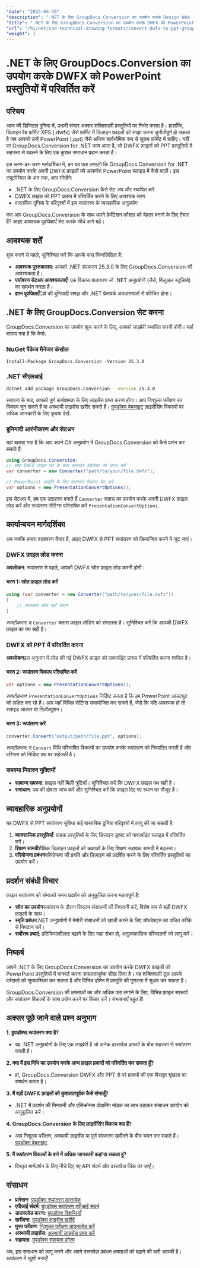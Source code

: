 ```yaml
---
"date": "2025-04-30"
"description": ".NET के लिए GroupDocs.Conversion का उपयोग करके Design Web Format XPS (DWFX) फ़ाइलों को PPT प्रस्तुतियों में कुशलतापूर्वक परिवर्तित करना सीखें। निर्बाध एकीकरण के लिए इस व्यापक मार्गदर्शिका का पालन करें।"
"title": ".NET के लिए GroupDocs.Conversion का उपयोग करके DWFX को PowerPoint में परिवर्तित करें एक चरण-दर-चरण मार्गदर्शिका"
"url": "/hi/net/cad-technical-drawing-formats/convert-dwfx-to-ppt-groupdocs-conversion-dotnet/"
"weight": 1
---
```


# .NET के लिए GroupDocs.Conversion का उपयोग करके DWFX को PowerPoint प्रस्तुतियों में परिवर्तित करें

## परिचय

आज की डिजिटल दुनिया में, प्रभावी संचार अक्सर शक्तिशाली प्रस्तुतियों पर निर्भर करता है। हालाँकि, डिज़ाइन वेब फ़ॉर्मेट XPS (.dwfx) जैसे फ़ॉर्मेट में डिज़ाइन फ़ाइलों को साझा करना चुनौतीपूर्ण हो सकता है जब आपको उन्हें PowerPoint (.ppt) जैसे अधिक सार्वभौमिक रूप से सुलभ फ़ॉर्मेट में चाहिए। यहीं पर GroupDocs.Conversion for .NET काम आता है, जो DWFX फ़ाइलों को PPT प्रस्तुतियों में सहजता से बदलने के लिए एक कुशल समाधान प्रदान करता है।

इस चरण-दर-चरण मार्गदर्शिका में, हम यह पता लगाएंगे कि GroupDocs.Conversion for .NET का उपयोग करके अपनी DWFX फ़ाइलों को आकर्षक PowerPoint स्लाइड में कैसे बदलें। इस ट्यूटोरियल के अंत तक, आप सीखेंगे:
- .NET के लिए GroupDocs.Conversion कैसे सेट अप और स्थापित करें
- DWFX फ़ाइल को PPT प्रारूप में परिवर्तित करने के लिए आवश्यक चरण
- वास्तविक दुनिया के परिदृश्यों में इस रूपांतरण के व्यावहारिक अनुप्रयोग

क्या आप GroupDocs.Conversion के साथ अपने प्रेजेंटेशन कौशल को बेहतर बनाने के लिए तैयार हैं? आइए आवश्यक पूर्वापेक्षाएँ सेट करके सीधे आगे बढ़ें।

## आवश्यक शर्तें

शुरू करने से पहले, सुनिश्चित करें कि आपके पास निम्नलिखित हैं:
- **आवश्यक पुस्तकालय**: आपको .NET संस्करण 25.3.0 के लिए GroupDocs.Conversion की आवश्यकता है।
- **पर्यावरण सेटअप आवश्यकताएँ**: एक विकास वातावरण जो .NET अनुप्रयोगों (जैसे, विज़ुअल स्टूडियो) का समर्थन करता है।
- **ज्ञान पूर्वापेक्षाएँ**C# की बुनियादी समझ और .NET फ्रेमवर्क अवधारणाओं से परिचित होना।

## .NET के लिए GroupDocs.Conversion सेट करना

GroupDocs.Conversion का उपयोग शुरू करने के लिए, आपको लाइब्रेरी स्थापित करनी होगी। यहाँ बताया गया है कि कैसे:

### NuGet पैकेज मैनेजर कंसोल
```shell
Install-Package GroupDocs.Conversion -Version 25.3.0
```

### .NET सीएलआई
```bash
dotnet add package GroupDocs.Conversion --version 25.3.0
```

स्थापना के बाद, आपको पूर्ण कार्यक्षमता के लिए लाइसेंस प्राप्त करना होगा। आप निःशुल्क परीक्षण का विकल्प चुन सकते हैं या अस्थायी लाइसेंस खरीद सकते हैं। [ग्रुपडॉक्स वेबसाइट](https://purchase.groupdocs.com/temporary-license/) लाइसेंसिंग विकल्पों पर अधिक जानकारी के लिए कृपया देखें.

### बुनियादी आरंभीकरण और सेटअप

यहां बताया गया है कि आप अपने C# अनुप्रयोग में GroupDocs.Conversion को कैसे प्रारंभ कर सकते हैं:

```csharp
using GroupDocs.Conversion;
// स्रोत DWFX फ़ाइल पथ के साथ कनवर्टर ऑब्जेक्ट को आरंभ करें
var converter = new Converter("path/to/your/file.dwfx");

// PowerPoint प्रस्तुति के लिए रूपांतरण विकल्प सेट करें
var options = new PresentationConvertOptions();
```

इस सेटअप में, हम एक उदाहरण बनाते हैं `Converter` क्लास का उपयोग करके अपनी DWFX फ़ाइल लोड करें और रूपांतरण सेटिंग्स परिभाषित करें `PresentationConvertOptions`.

## कार्यान्वयन मार्गदर्शिका

अब जबकि हमारा वातावरण तैयार है, आइए DWFX से PPT रूपांतरण को क्रियान्वित करने में जुट जाएं।

### DWFX फ़ाइल लोड करना

**अवलोकन**: रूपांतरण से पहले, आपको DWFX स्रोत फ़ाइल लोड करनी होगी।

#### चरण 1: स्रोत फ़ाइल लोड करें
```csharp
using (var converter = new Converter("path/to/your/file.dwfx"))
{
    // रूपांतरण कोड यहाँ जाएगा
}
```
*स्पष्टीकरण*: द `Converter` क्लास फ़ाइल लोडिंग को संभालता है। सुनिश्चित करें कि आपकी DWFX फ़ाइल का पथ सही है।

### DWFX को PPT में परिवर्तित करना

**अवलोकन**इस अनुभाग में लोड की गई DWFX फ़ाइल को पावरपॉइंट प्रारूप में परिवर्तित करना शामिल है।

#### चरण 2: रूपांतरण विकल्प परिभाषित करें
```csharp
var options = new PresentationConvertOptions();
```
*स्पष्टीकरण*: `PresentationConvertOptions` निर्दिष्ट करता है कि हम PowerPoint आउटपुट को लक्षित कर रहे हैं। आप यहाँ विभिन्न सेटिंग्स समायोजित कर सकते हैं, जैसे कि यदि आवश्यक हो तो स्लाइड आकार या रिज़ॉल्यूशन।

#### चरण 3: रूपांतरण करें
```csharp
converter.Convert("output/path/file.ppt", options);
```
*स्पष्टीकरण*: द `Convert` विधि परिभाषित विकल्पों का उपयोग करके रूपांतरण को निष्पादित करती है और परिणाम को निर्दिष्ट पथ पर सहेजती है।

### समस्या निवारण युक्तियों

- **सामान्य समस्या**: फ़ाइल नहीं मिली त्रुटियाँ। सुनिश्चित करें कि DWFX फ़ाइल पथ सही है।
- **समाधान**: पथ की दोबारा जांच करें और सुनिश्चित करें कि फ़ाइल दिए गए स्थान पर मौजूद है।

## व्यावहारिक अनुप्रयोगों

यह DWFX से PPT रूपांतरण सुविधा कई वास्तविक दुनिया परिदृश्यों में लागू की जा सकती है:

1. **व्यावसायिक प्रस्तुतियाँ**: ग्राहक प्रस्तुतियों के लिए डिज़ाइन ड्राफ्ट को पावरपॉइंट स्लाइड में परिवर्तित करें।
2. **शिक्षण सामग्री**शैक्षिक डिज़ाइन फ़ाइलों को कक्षाओं के लिए शिक्षण सहायक सामग्री में बदलना।
3. **परियोजना प्रबंधन**परियोजना की प्रगति और डिज़ाइन को प्रदर्शित करने के लिए परिवर्तित प्रस्तुतियों का उपयोग करें।

## प्रदर्शन संबंधी विचार

फ़ाइल रूपांतरण को संभालते समय प्रदर्शन को अनुकूलित करना महत्वपूर्ण है:

- **स्रोत का उपयोग**रूपांतरण के दौरान सिस्टम संसाधनों की निगरानी करें, विशेष रूप से बड़ी DWFX फ़ाइलों के साथ।
- **स्मृति प्रबंधन**.NET अनुप्रयोगों में मेमोरी संसाधनों को खाली करने के लिए ऑब्जेक्ट्स का उचित तरीके से निपटान करें।
- **सर्वोत्तम प्रथाएं**: प्रतिक्रियाशीलता बढ़ाने के लिए जहां संभव हो, अतुल्यकालिक परिचालनों को लागू करें।

## निष्कर्ष

आपने .NET के लिए GroupDocs.Conversion का उपयोग करके DWFX फ़ाइलों को PowerPoint प्रस्तुतियों में कनवर्ट करना सफलतापूर्वक सीख लिया है। यह शक्तिशाली टूल आपके वर्कफ़्लो को सुव्यवस्थित कर सकता है और विभिन्न डोमेन में प्रस्तुति की गुणवत्ता में सुधार कर सकता है।

GroupDocs.Conversion की क्षमताओं का और अधिक पता लगाने के लिए, विभिन्न फ़ाइल स्वरूपों और रूपांतरण विकल्पों के साथ प्रयोग करने पर विचार करें। संभावनाएँ बहुत हैं!

## अक्सर पूछे जाने वाले प्रश्न अनुभाग

**1. ग्रुपडॉक्स.रूपांतरण क्या है?**
   - यह .NET अनुप्रयोगों के लिए एक लाइब्रेरी है जो अनेक दस्तावेज़ प्रारूपों के बीच सहजता से रूपांतरण करती है।

**2. क्या मैं इस विधि का उपयोग करके अन्य फ़ाइल प्रकारों को परिवर्तित कर सकता हूँ?**
   - हां, GroupDocs.Conversion DWFX और PPT से परे प्रारूपों की एक विस्तृत श्रृंखला का समर्थन करता है।

**3. मैं बड़ी DWFX फ़ाइलों को कुशलतापूर्वक कैसे संभालूँ?**
   - .NET में प्रदर्शन की निगरानी और एसिंक्रोनस प्रोग्रामिंग मॉडल का लाभ उठाकर संसाधन उपयोग को अनुकूलित करें।

**4. GroupDocs.Conversion के लिए लाइसेंसिंग विकल्प क्या हैं?**
   - आप निशुल्क परीक्षण, अस्थायी लाइसेंस या पूर्ण संस्करण खरीदने के बीच चयन कर सकते हैं। [ग्रुपडॉक्स वेबसाइट](https://purchase.groupdocs.com/buy).

**5. मैं रूपांतरण विकल्पों के बारे में अधिक जानकारी कहां पा सकता हूं?**
   - विस्तृत मार्गदर्शन के लिए नीचे दिए गए API संदर्भ और दस्तावेज़ लिंक पर जाएँ।

## संसाधन

- **प्रलेखन**: [ग्रुपडॉक्स रूपांतरण दस्तावेज़](https://docs.groupdocs.com/conversion/net/)
- **एपीआई संदर्भ**: [ग्रुपडॉक्स रूपांतरण एपीआई संदर्भ](https://reference.groupdocs.com/conversion/net/)
- **डाउनलोड करना**: [ग्रुपडॉक्स विज्ञप्तियाँ](https://releases.groupdocs.com/conversion/net/)
- **खरीदना**: [ग्रुपडॉक्स लाइसेंस खरीदें](https://purchase.groupdocs.com/buy)
- **मुफ्त परीक्षण**: [निःशुल्क परीक्षण डाउनलोड करें](https://releases.groupdocs.com/conversion/net/)
- **अस्थायी लाइसेंस**: [अस्थायी लाइसेंस प्राप्त करें](https://purchase.groupdocs.com/temporary-license/)
- **सहायता**: [ग्रुपडॉक्स सहायता फ़ोरम](https://forum.groupdocs.com/c/conversion/10)

अब, इस समाधान को लागू करने और अपने दस्तावेज़ प्रबंधन क्षमताओं को बढ़ाने की बारी आपकी है। रूपांतरण में खुशी मनाएँ!